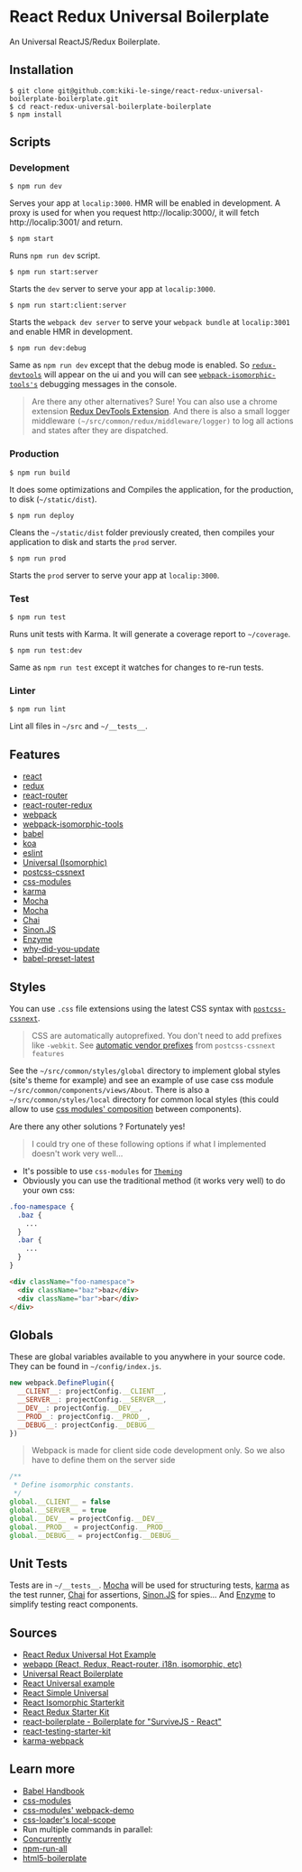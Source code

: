 # React Redux Universal Boilerplate

An Universal ReactJS/Redux Boilerplate.

## Installation

```shell
$ git clone git@github.com:kiki-le-singe/react-redux-universal-boilerplate-boilerplate.git
$ cd react-redux-universal-boilerplate-boilerplate
$ npm install
```

## Scripts

### Development

```shell
$ npm run dev
```

Serves your app at `localip:3000`. HMR will be enabled in development. A proxy is used for when you  request http://localip:3000/, it will fetch http://localip:3001/ and return.

```shell
$ npm start
```

Runs `npm run dev` script.

```shell
$ npm run start:server
```

Starts the `dev` server to serve your app at `localip:3000`.

```shell
$ npm run start:client:server
```

Starts the `webpack dev server` to serve your `webpack bundle` at `localip:3001` and enable HMR in development.

```shell
$ npm run dev:debug
```

Same as `npm run dev` except that the debug mode is enabled. So [`redux-devtools`](https://github.com/gaearon/redux-devtools) will appear on the ui and you will can see [`webpack-isomorphic-tools's`](https://github.com/halt-hammerzeit/webpack-isomorphic-tools) debugging messages in the console.

> Are there any other alternatives? Sure!
> You can also use a chrome extension [Redux DevTools Extension](https://github.com/zalmoxisus/redux-devtools-extension). And there is also a small logger middleware `(~/src/common/redux/middleware/logger)` to log all actions and states after they are dispatched.


### Production

```shell
$ npm run build
```

It does some optimizations and Compiles the application, for the production, to disk (`~/static/dist`).

```shell
$ npm run deploy
```

Cleans the `~/static/dist` folder previously created, then compiles your application to disk and starts the `prod` server.

```shell
$ npm run prod
```

Starts the `prod` server to serve your app at `localip:3000`.


### Test

```shell
$ npm run test
```

Runs unit tests with Karma. It will generate a coverage report to `~/coverage`.

```shell
$ npm run test:dev
```

Same as `npm run test` except it watches for changes to re-run tests.


### Linter

```shell
$ npm run lint
```

Lint all files in `~/src` and `~/__tests__`.


## Features
* [react](https://github.com/facebook/react)
* [redux](https://github.com/reactjs/redux)
* [react-router](https://github.com/reactjs/react-router)
* [react-router-redux](https://github.com/reactjs/react-router-redux)
* [webpack](https://github.com/webpack/webpack)
* [webpack-isomorphic-tools](https://github.com/halt-hammerzeit/webpack-isomorphic-tools)
* [babel](https://github.com/babel/babel)
* [koa](https://github.com/koajs/koa)
* [eslint](http://eslint.org)
* [Universal (Isomorphic)](http://isomorphic.net)
* [postcss-cssnext](https://github.com/MoOx/postcss-cssnext)
* [css-modules](https://github.com/css-modules/css-modules)
* [karma](http://karma-runner.github.io/)
* [Mocha](https://mochajs.org/)
* [Mocha](https://mochajs.org/)
* [Chai](http://chaijs.com/)
* [Sinon.JS](http://sinonjs.org/)
* [Enzyme](https://github.com/airbnb/enzyme)
* [why-did-you-update](https://github.com/garbles/why-did-you-update)
* [babel-preset-latest](https://babeljs.io/docs/plugins/preset-latest/)


## Styles

You can use `.css` file extensions using the latest CSS syntax with [`postcss-cssnext`](https://github.com/MoOx/postcss-cssnext).

> CSS are automatically autoprefixed. You don't need to add prefixes like `-webkit`.
> See [automatic vendor prefixes](http://cssnext.io/features/#automatic-vendor-prefixes) from `postcss-cssnext features`

See the `~/src/common/styles/global` directory to implement global styles (site's theme for example) and see an example of use case css module `~/src/common/components/views/About`. There is also a `~/src/common/styles/local` directory for common local styles (this could allow to use [css modules' composition](https://github.com/css-modules/css-modules#composition) between components).

Are there any other solutions ? Fortunately yes!

> I could try one of these following options if what I implemented doesn't work very well...

* It's possible to use `css-modules` for [`Theming`](https://github.com/css-modules/css-modules/blob/master/docs/theming.md)
* Obviously you can use the traditional method (it works very well) to do your own css:

```css
.foo-namespace {
  .baz {
    ...
  }
  .bar {
    ...
  }
}
```

```html
<div className="foo-namespace">
  <div className="baz">baz</div>
  <div className="bar">bar</div>
</div>
```


## Globals

These are global variables available to you anywhere in your source code. They can be found  in `~/config/index.js`.

```js
new webpack.DefinePlugin({
  __CLIENT__: projectConfig.__CLIENT__,
  __SERVER__: projectConfig.__SERVER__,
  __DEV__: projectConfig.__DEV__,
  __PROD__: projectConfig.__PROD__,
  __DEBUG__: projectConfig.__DEBUG__
})
```

> Webpack is made for client side code development only. So we also have to define them on the server side

```js
/**
 * Define isomorphic constants.
 */
global.__CLIENT__ = false
global.__SERVER__ = true
global.__DEV__ = projectConfig.__DEV__
global.__PROD__ = projectConfig.__PROD__
global.__DEBUG__ = projectConfig.__DEBUG__
```

## Unit Tests

Tests are in `~/__tests__`. [Mocha](https://mochajs.org/) will be used for structuring tests, [karma](http://karma-runner.github.io/) as the test runner, [Chai](http://chaijs.com/) for assertions, [Sinon.JS](http://sinonjs.org/) for spies... And [Enzyme](https://github.com/airbnb/enzyme) to simplify testing react components.

## Sources

 * [React Redux Universal Hot Example](https://github.com/erikras/react-redux-universal-hot-example)
 * [webapp (React, Redux, React-router, i18n, isomorphic, etc)](https://github.com/halt-hammerzeit/webapp)
 * [Universal React Boilerplate](https://github.com/cloverfield-tools/universal-react-boilerplate)
 * [React Universal example](https://github.com/reactjs/redux/tree/master/examples/universal)
 * [React Simple Universal](https://github.com/guidsen/react-simple-universal)
 * [React Isomorphic Starterkit](https://github.com/RickWong/react-isomorphic-starterkit)
 * [React Redux Starter Kit](https://github.com/davezuko/react-redux-starter-kit)
 * [react-boilerplate - Boilerplate for "SurviveJS - React"](https://github.com/survivejs/react-boilerplate)
 * [react-testing-starter-kit](https://github.com/SpencerCDixon/react-testing-starter-kit)
 * [karma-webpack](https://github.com/webpack/karma-webpack)

## Learn more

 * [Babel Handbook](https://github.com/thejameskyle/babel-handbook/blob/master/translations/en/README.md)
 * [css-modules](https://github.com/css-modules/css-modules)
  * [css-modules' webpack-demo](https://github.com/css-modules/webpack-demo)
 * [css-loader's local-scope](https://github.com/webpack/css-loader#local-scope)
 * Run multiple commands in parallel:
  * [Concurrently](https://github.com/kimmobrunfeldt/concurrently)
  * [npm-run-all](https://github.com/mysticatea/npm-run-all)
 * [html5-boilerplate](https://github.com/h5bp/html5-boilerplate)
